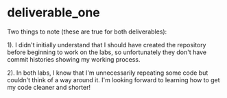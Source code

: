 # deliverable_one

Two things to note (these are true for both deliverables):

1). I didn't initially understand that I should have created the repository before beginning to work on the labs, so unfortunately they don't have commit histories showing my working process.

2). In both labs, I know that I'm unnecessarily repeating some code but couldn't think of a way around it. I'm looking forward to learning how to get my code cleaner and shorter!
